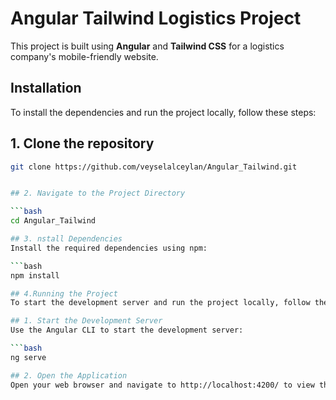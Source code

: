 # Angular Tailwind Logistics Project

This project is built using **Angular** and **Tailwind CSS** for a logistics company's mobile-friendly website.

## Installation

To install the dependencies and run the project locally, follow these steps:

## 1. Clone the repository

```bash
git clone https://github.com/veyselalceylan/Angular_Tailwind.git


## 2. Navigate to the Project Directory

```bash
cd Angular_Tailwind

## 3. nstall Dependencies
Install the required dependencies using npm:

```bash
npm install

## 4.Running the Project
To start the development server and run the project locally, follow these steps:

## 1. Start the Development Server
Use the Angular CLI to start the development server:

```bash
ng serve

## 2. Open the Application
Open your web browser and navigate to http://localhost:4200/ to view the application in action.
